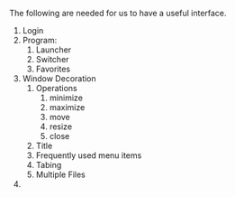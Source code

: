The following are needed for us to have a useful interface.

1. Login
1. Program:
   1. Launcher
   1. Switcher
   1. Favorites
1. Window Decoration
   1. Operations
       1. minimize
       2. maximize
       3. move
       4. resize
       5. close
   3. Title
   4. Frequently used menu items
   5. Tabing
   6. Multiple Files
5. 
